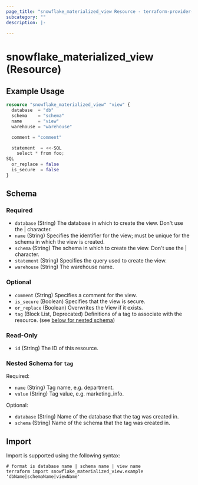```yaml
---
page_title: "snowflake_materialized_view Resource - terraform-provider-snowflake"
subcategory: ""
description: |-
  
---
```


# snowflake_materialized_view (Resource)



## Example Usage

```terraform
resource "snowflake_materialized_view" "view" {
  database  = "db"
  schema    = "schema"
  name      = "view"
  warehouse = "warehouse"

  comment = "comment"

  statement  = <<-SQL
    select * from foo;
SQL
  or_replace = false
  is_secure  = false
}
```

<!-- schema generated by tfplugindocs -->
## Schema

### Required

- `database` (String) The database in which to create the view. Don't use the | character.
- `name` (String) Specifies the identifier for the view; must be unique for the schema in which the view is created.
- `schema` (String) The schema in which to create the view. Don't use the | character.
- `statement` (String) Specifies the query used to create the view.
- `warehouse` (String) The warehouse name.

### Optional

- `comment` (String) Specifies a comment for the view.
- `is_secure` (Boolean) Specifies that the view is secure.
- `or_replace` (Boolean) Overwrites the View if it exists.
- `tag` (Block List, Deprecated) Definitions of a tag to associate with the resource. (see [below for nested schema](#nestedblock--tag))

### Read-Only

- `id` (String) The ID of this resource.

<a id="nestedblock--tag"></a>
### Nested Schema for `tag`

Required:

- `name` (String) Tag name, e.g. department.
- `value` (String) Tag value, e.g. marketing_info.

Optional:

- `database` (String) Name of the database that the tag was created in.
- `schema` (String) Name of the schema that the tag was created in.

## Import

Import is supported using the following syntax:

```shell
# format is database name | schema name | view name
terraform import snowflake_materialized_view.example 'dbName|schemaName|viewName'
```
